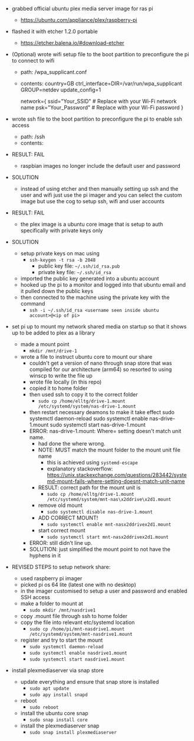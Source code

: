 - grabbed official ubuntu plex media server image for ras pi
    - https://ubuntu.com/appliance/plex/raspberry-pi

- flashed it with etcher 1.2.0 portable
    - https://etcher.balena.io/#download-etcher

- (Optional) wrote wifi setup file to the boot partition to preconfigure the pi to connect to wifi
    - path: /wpa_supplicant.conf
    - contents:
        country=GB
        ctrl_interface=DIR=/var/run/wpa_supplicant GROUP=netdev
        update_config=1

        network={
            ssid="Your_SSID" # Replace with your Wi-Fi network name
            psk="Your_Password" # Replace with your Wi-Fi password
        }

- wrote ssh file to the boot partition to preconfigure the pi to enable ssh access
    - path: /ssh
    - contents: <empty>

- RESULT: FAIL
    - raspbian images no longer include the default user and password

- SOLUTION
    - instead of using etcher and then manually setting up ssh and the user and wifi
        just use the pi imager and you can select the custom image but use the cog to
        setup ssh, wifi and user accounts

- RESULT: FAIL
    - the plex image is a ubuntu core image that is setup to auth specifically with private keys only

- SOLUTION
    - setup private keys on mac using 
        - `ssh-keygen -t rsa -b 2048`
            - public key file: `~/.ssh/id_rsa.pub`
            - private key file: `~/.ssh/id_rsa`
    - imported the public key generated into a ubuntu account
    - hooked up the pi to a monitor and logged into that ubuntu email and it pulled down the public keys
    - then connected to the machine using the private key with the command 
        - `ssh -i ~/.ssh/id_rsa <username seen inside ubuntu account>@<ip of pi>`

- set pi up to mount my network shared media on startup so that it shows up to be added to plex as a library
    - made a mount point
        - `mkdir /mnt/drive-1`
    - wrote a file to instruct ubuntu core to mount our share
        - couldn't get a version of nano through snap store that was compiled for our
            architecture (arm64) so resorted to using winscp to write the file up
        - wrote file locally (in this repo)
        - copied it to home folder
        - then used ssh to copy it to the correct folder
            - `sudo cp /home/elltg/drive-1.mount /etc/systemd/system/nas-drive-1.mount`
        - then restart necessary deamons to make it take effect
            sudo systemctl daemon-reload
            sudo systemctl enable nas-drive-1.mount
            sudo systemctl start nas-drive-1.mount
        - ERROR: nas-drive-1.mount: Where= setting doesn't match unit name.
            - had done the where wrong. 
            - NOTE: MUST match the mount folder to the mount unit file name
                - this is achieved using `systemd-escape`
                - explanatory stackoverflow: 
                    https://unix.stackexchange.com/questions/283442/systemd-mount-fails-where-setting-doesnt-match-unit-name
            - RESULT: correct path for the mount unit is
                - `sudo cp /home/elltg/drive-1.mount /etc/systemd/system/mnt-nas\x2ddrive\x2d1.mount`
            - remove old mount
                - `sudo systemctl disable nas-drive-1.mount`
            - ADD CORRECT MOUNT!
                - `sudo systemctl enable mnt-nasx2ddrivex2d1.mount`
            - start correct mount
                - `sudo systemctl start mnt-nasx2ddrivex2d1.mount`
        - ERROR: still didn't line up.
        - SOLUTION: just simplified the mount point to not have the hyphens in it
        
- REVISED STEPS to setup network share:
    - used raspberry pi imager
    - picked pi os 64 lite (latest one with no desktop)
    - in the imager customised to setup a user and password and enabled SSH access
    - make a folder to mount at
        - `sudo mkdir /mnt/nasdrive1`
    - copy .mount file through ssh to home folder 
    - copy the file into relevant etc/systemd location
        - `sudo cp /home/pi/mnt-nasdrive1.mount /etc/systemd/system/mnt-nasdrive1.mount`
    - register and try to start the mount
        - `sudo systemctl daemon-reload`
        - `sudo systemctl enable nasdrive1.mount`
        - `sudo systemctl start nasdrive1.mount`

- install plexmediaserver via snap store
    - update everything and ensure that snap store is installed
        - `sudo apt update`
        - `sudo apy install snapd`
    - reboot
        - `sudo reboot`
    - install the ubuntu core snap
        - `sudo snap install core`
    - install the plexmediaserver snap
        - `sudo snap install plexmediaserver`
